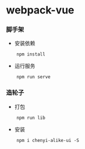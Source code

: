 # webpack-vue

### 脚手架
- 安装依赖
```
    npm install
```
- 运行服务
```
    npm run serve
```

### 造轮子
- 打包
```
    npm run lib
```
- 安装
```
    npm i chenyi-alike-ui -S
```